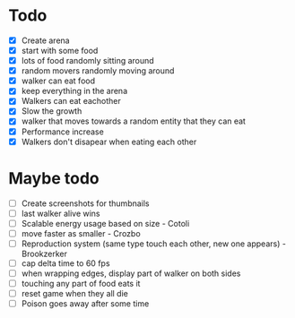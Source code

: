# Todo

-   [x] Create arena
-   [x] start with some food
-   [x] lots of food randomly sitting around
-   [x] random movers randomly moving around
-   [x] walker can eat food
-   [x] keep everything in the arena
-   [x] Walkers can eat eachother
-   [x] Slow the growth
-   [x] walker that moves towards a random entity that they can eat
-   [x] Performance increase
-   [x] Walkers don't disapear when eating each other

# Maybe todo

-   [ ] Create screenshots for thumbnails
-   [ ] last walker alive wins
-   [ ] Scalable energy usage based on size - Cotoli
-   [ ] move faster as smaller - Crozbo
-   [ ] Reproduction system (same type touch each other, new one appears) - Brookzerker
-   [ ] cap delta time to 60 fps
-   [ ] when wrapping edges, display part of walker on both sides
-   [ ] touching any part of food eats it
-   [ ] reset game when they all die
-   [ ] Poison goes away after some time
